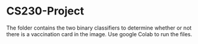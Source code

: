 # CS230-Project
The folder contains the two binary classifiers to determine whether or not there is a vaccination card in the image. Use google Colab to run the files.
